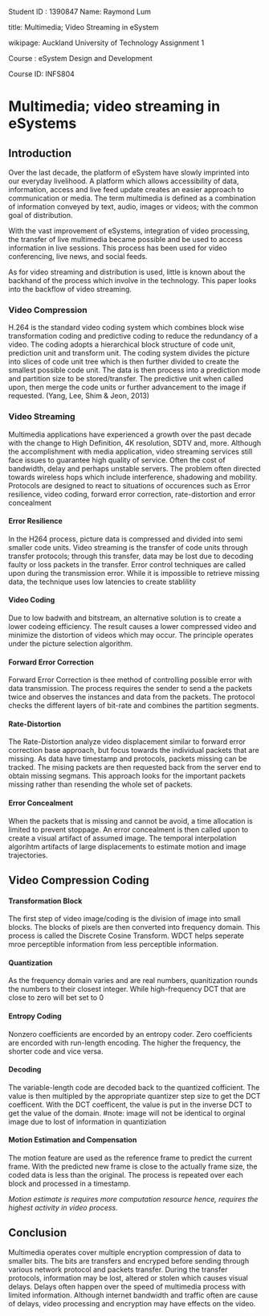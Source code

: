 
Student ID : 1390847    Name:  Raymond Lum

title: Multimedia; Video Streaming in eSystem 

wikipage: Auckland University of Technology Assignment 1

Course : eSystem Design and Development 

Course ID: INFS804

# Multimedia;	video	streaming in eSystems

## Introduction
Over the last decade, the platform of eSystem have slowly imprinted into our everyday livelihood. A platform which allows accessibility of data, information, access and live feed update creates an easier approach to communication or media. The term multimedia is defined as a combination of information conveyed by text, audio, images or videos; with the common goal of distribution.

With the vast improvement of eSystems, integration of video processing, the transfer of live multimedia became possible and be used to access information in live sessions. This process has been used for video conferencing, live news, and social feeds. 

As for video streaming and distribution is used, little is known about the backhand of the process which involve in the technology. This paper looks into the backflow of video streaming.

### Video Compression
H.264 is the standard video coding system which combines block wise transformation coding and predictive coding to reduce the redundancy of a video. The coding adopts a hierarchical block structure of code unit, prediction unit and transform unit. The coding system divides the picture into slices of code unit tree which is then further divided to create the smallest possible code unit. The data is then process into a prediction mode and partition size to be stored/transfer. The predictive unit when called upon, then merge the code units or further advancement to the image if requested. (Yang, Lee, Shim & Jeon, 2013)

### Video Streaming
Multimedia applications have experienced a growth over the past decade with the change to High Definition, 4K resolution, SDTV and, more. Although the accomplishment with media application, video streaming services still face issues to guarantee high quality of service. Often the cost of bandwidth, delay and perhaps unstable servers. The problem often directed towards wireless hops which include interference, shadowing and mobility. Protocols are designed to react to situations of occurences such as Error resilience, video coding, forward error correction, rate-distortion  and error concealment

#### Error Resilience
In the H264 process, picture data is compressed and divided into semi smaller code units. Video streaming is the transfer of code units through transfer protocols; through this transfer, data may be lost due to decoding faulty or loss packets in the transfer. Error control techniques are called upon during the transmission error. While it is impossible to retrieve missing data, the technique uses low latencies to create stablility 

#### Video Coding 
Due to low badwith and bitstream, an alternative solution is to create a lower codeing efficiency. The result causes a lower compressed video and minimize the distortion of videos which may occur. The principle operates under the picture selection algorithm. 

#### Forward Error Correction
Forward Error Correction is thee method of controlling possible error with data transmission. The process requires the sender to send a the packets twice and observes the instances and data from the packets. The protocol checks the different layers of bit-rate and combines the partition segments. 

#### Rate-Distortion
The Rate-Distortion analyze video displacement similar to forward error correction base approach, but focus towards the individual packets that are missing. As data have timestamp and protocols, packets missing can be tracked. The mising packets are then requested back from the server end to obtain missing segmans. This approach looks for the important packets missing rather than resending the whole set of packets.

#### Error Concealment
When the packets that is missing and cannot be avoid, a time allocation is limited to prevent stoppage. An error concealment is then called upon to create a visual artifact of assumed image. The temporal interpolation algorihtm artifacts of large displacements to estimate motion and image trajectories. 

## Video Compression Coding
#### Transformation Block
The first step of video image/coding is the division of image into small blocks. The blocks of pixels are then converted into frequency domain. This process is called the Discrete Cosine Transform. WDCT helps seperate mroe perceptible information from less perceptible information. 
#### Quantization
As the frequency domain varies and are real numbers, quanitization rounds the numbers to their closest integer. While high-frequency DCT that are close to zero will bet set to 0

#### Entropy Coding
Nonzero coefficients are encorded by an entropy coder. Zero coefficients are encorded with run-length encoding. The higher the frequency, the shorter code and vice versa. 
#### Decoding
The variable-length code are decoded back to the quantized cofficient. The value is then multipled by the appropriate quantizer step size to get the DCT coefficent. With the DCT coefficent, the value is put in the inverse DCT to get the value of the domain. 
#note: image will not be identical to orginal image due to lost of information in quantiziation
#### Motion Estimation and Compensation
The motion feature are used as the reference frame to predict the current frame. With the predicted new frame is close to the actually frame size, the coded data is less than the original. The process is repeated over each block and processed in a timestamp.

*Motion estimate is requires more computation resource hence, requires the highest activity in video process.*

## Conclusion
Multimedia operates cover multiple encryption compression of data to smaller bits. The bits are transfers and encryped before sending through various network protocol and packets transfer. During the transfer protocols, information may be lost, altered or stolen which causes visual delays. Delays often happen over the speed of multimedia process with limited information. Although internet bandwidth and traffic often are cause of delays, video processing and encryption may have effects on the video. 


